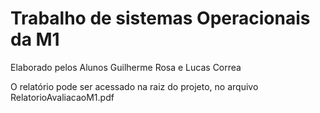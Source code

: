 # Trabalho de sistemas Operacionais da M1

Elaborado pelos Alunos Guilherme Rosa e Lucas Correa

O relatório pode ser acessado na raiz do projeto, no arquivo RelatorioAvaliacaoM1.pdf
